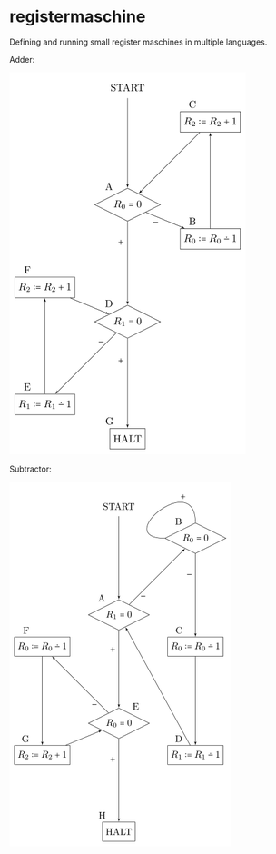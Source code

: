 # registermaschine

Defining and running small register maschines in multiple languages.

Adder:

![Adder](adder.png)

Subtractor:

![Adder](subtractor.png)
